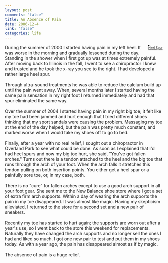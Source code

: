 ```yaml
--- 
layout: post
comments: "false"
title: An Absence of Pain
date: 2006-12-4
link: "false"
categories: life
---
```

<div style="float: right; margin-left: 10px; margin-bottom: 10px;">
<a href="http://www.flickr.com/photos/zanshin/314068166/" title="photo sharing"><img src="http://static.flickr.com/114/314068166_be64685a74_m.jpg" alt="" style="border: solid 2px #000000;" /></a>
<br />
<span style="font-size: 0.7em; margin-top: 0px;">
<a href="http://www.flickr.com/photos/zanshin/314068166/">Heel Spur</a>
</span>
</div>
<p>During the summer of 2000 I started having pain in my left heel. It was worse in the morning and gradually lessened during the day. Standing in the shower when I first got up was at times extremely painful. After moving back to Illinois in the fall, I went to see a chiropractor I knew and trusted and he took the x-ray you see to the right. I had developed a rather large heel spur.<br />
<br />
Through ultra-sound treatments he was able to reduce the calcium build up until the pain went away. When, several months later I started having the same pain sensation in my right foot I returned immediately and had that spur eliminated the same way. <br />
<br />
Over the summer of 2004 I started having pain in my right big toe; it felt like my toe had been jammed and hurt enough that I tried different shoes thinking that my sport sandals were causing the problem. Massaging my toe at the end of the day helped, but the pain was pretty much constant, and marked worse when I would take my shoes off to go to bed.<br />
<br />
Finally, after a year with no real relief, I sought out a chiropractor in Overland Park to see what could be done. As soon as I explained that I'd had heel spurs and now my big toe hurt, she said, "You've got fallen arches." Turns out there is a tendon attached to the heel and the big toe that runs through the arch of your foot. When the arch falls it stretches this tendon pulling on both insertion points. You either get a heel spur or a painfully sore toe, or, in my case, both.<br />
<br />
There is no "cure" for fallen arches except to use a good arch support in all your foot gear. She sent me to the New Balance shoe store where I got a set of extra firm arch supports. Within a day of wearing the arch supports the pain in my toe disappeared. It was almost like magic. Having my skepticism alleviated, I returned to the store for a second set and a new pair of sneakers. <br />
<br />
Recently my toe has started to hurt again; the supports are worn out after a year's use, so I went back to the store this weekend for replacements. Naturally they have changed the arch supports and no longer sell the ones I had and liked so much. I got one new pair to test and put them in my shoes today. As with a year ago, the pain has disappeared almost as if by magic.<br />
<br />
The absence of pain is a huge relief. </p>
<br clear="all" />
